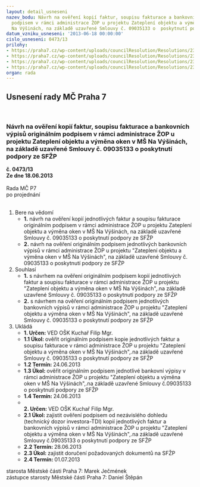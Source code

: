 ```yaml
---
layout: detail_usneseni
nazev_bodu: Návrh na ověření kopií faktur, soupisu fakturace a bankovních výpisů originálním
  podpisem v rámci administrace ŽOP u projektu Zateplení objektu a výměna oken v MŠ
  Na Výšinách, na základě uzavřené Smlouvy č. 09035133 o  poskytnutí podpory ze SFŽP
datum_vzniku_usneseni: '2013-06-18 00:00:00'
cislo_usneseni: 0473/13
prilohy:
- https://praha7.cz/wp-content/uploads/councilResolution/Resolutions/23908/34-13-p%c5%99.1_soupis_faktur.pdf
- https://praha7.cz/wp-content/uploads/councilResolution/Resolutions/23908/34-13-p%c5%99.3_usnes.%c4%8d._0770_09-r.doc
- https://praha7.cz/wp-content/uploads/councilResolution/Resolutions/23908/34-13-p%c5%99.4_usnes.%c4%8d.0204_09-z.doc
- https://praha7.cz/wp-content/uploads/councilResolution/Resolutions/23908/34-13-p%c5%99.5_usnes.%c4%8d.0010_13-r.doc
organ: rada
---
```

<div id="ucUsn_pList" class="usn">
	<span><h2>Usnesení rady MČ Praha 7 </h2>
<br></span><div class="standBody">
<span><h3>Návrh na ověření kopií faktur, soupisu fakturace a bankovních výpisů originálním podpisem v rámci administrace ŽOP u projektu Zateplení objektu a výměna oken v MŠ Na Výšinách, na základě uzavřené Smlouvy č. 09035133 o  poskytnutí podpory ze SFŽP</h3></span><div class="center">
		<strong>č. 0473/13</strong><br>
	</div>
<div class="center">
		<strong>Ze dne 18.06.2013</strong><br><br>
	</div>Rada MČ P7<br> po projednání<br><br><ol>
<li>Bere na vědomí<ul>
<li>
<strong>1.</strong> návrh na ověření kopií jednotlivých faktur a soupisu fakturace originálním podpisem v rámci administrace ŽOP u projektu Zateplení objektu a výměna oken v MŠ Na Výšinách, na základě uzavřené Smlouvy č. 09035133 o  poskytnutí podpory ze SFŽP</li>
<li>
<strong>2.</strong> návrh na ověření originálním podpisem jednotlivých bankovních výpisů v rámci administrace ŽOP u projektu "Zateplení objektu a výměna oken v MŠ Na Výšinách", na základě uzavřené Smlouvy č. 09035133 o  poskytnutí podpory ze SFŽP</li>
</ul>
</li>
<li>Souhlasí<ul>
<li>
<strong>1.</strong> s návrhem na ověření originálním podpisem kopií jednotlivých faktur a soupisu fakturace v rámci administrace ŽOP u projektu "Zateplení objektu a výměna oken v MŠ Na Výšinách",.na základě uzavřené Smlouvy  č. 09035133 o poskytnutí podpory ze SFŽP </li>
<li>
<strong>2.</strong> s návrhem na ověření originálním podpisem jednotlivých bankovních výpisů v rámci administrace ŽOP u projektu "Zateplení objektu a výměna oken v MŠ Na Výšinách", na základě uzavřené Smlouvy č. 09035133 o  poskytnutí podpory ze SFŽP </li>
</ul>
</li>
<li>Ukládá<ul>
<li>
<strong>1. Určen: </strong>VED OŠK Kuchař Filip Mgr.</li>
<li>
<strong>1.1 Úkol: </strong>ověřit originálním podpisem kopie jednotlivých faktur a soupisu fakturace v rámci administrace ŽOP u projektu "Zateplení objektu a výměna oken v MŠ Na Výšinách",.na základě uzavřené Smlouvy č. 09035133 o poskytnutí podpory ze SFŽP </li>
<li>
<strong>1.2 Termín: </strong>24.06.2013</li>
<li>
<strong>1.3 Úkol: </strong>ověřit originálním podpisem jednotlivé bankovní výpisy v rámci administrace ŽOP u projektu "Zateplení objektu a výměna oken v MŠ Na Výšinách",.na základě uzavřené Smlouvy  č.09035133 o poskytnutí podpory ze SFŽP </li>
<li>
<strong>1.4 Termín: </strong>24.06.2013</li>
<li>
<strong><br>2. Určen: </strong>VED OŠK Kuchař Filip Mgr.</li>
<li>
<strong>2.1 Úkol: </strong>zajistit ověření podpisem od nezávislého dohledu (technický dozor investora-TDI) kopií jednotlivých faktur a bankovních výpisů v rámci administrace ŽOP u projektu "Zateplení objektu a výměna oken v MŠ Na Výšinách",.na základě uzavřené Smlouvy č.09035133 o poskytnutí podpory ze SFŽP   </li>
<li>
<strong>2.2 Termín: </strong>28.06.2013</li>
<li>
<strong>2.3 Úkol: </strong>zajistit doručení požadovaných dokumentů na SFŽP</li>
<li>
<strong>2.4 Termín: </strong>01.07.2013</li>
</ul>
</li>
</ol>starosta Městské části Praha 7: Marek Ječmének<br>zástupce starosty Městské části Praha 7: Daniel Štěpán 
</div>
</div>